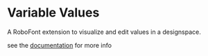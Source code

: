 Variable Values
===============

A RoboFont extension to visualize and edit values in a designspace.

see the [documentation](https://gferreira.github.io/VariableValues/) for more info
